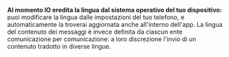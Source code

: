 **Al momento IO eredita la lingua dal sistema operativo del tuo dispositivo:** 
puoi modificare la lingua dalle impostazioni del tuo telefono, e automaticamente la troverai aggiornata anche all'interno dell'app. 
La lingua del contenuto dei messaggi è invece definita da ciascun ente comunicazione per comunicazione: a loro discrezione l'invio di un contenuto tradotto in diverse lingue.
